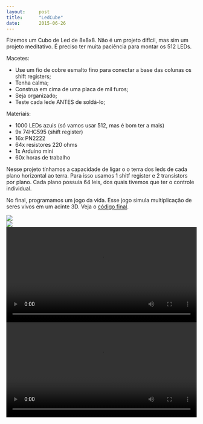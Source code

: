 ```yaml
---
layout:     post
title:      "LedCube"
date:       2015-06-26
---
```


Fizemos um Cubo de Led de 8x8x8. Não é um projeto difícil, mas sim um projeto meditativo. É preciso ter muita paciência para montar os 512 LEDs.

Macetes:

- Use um fio de cobre esmalto fino para conectar a base das colunas os shift registers;
- Tenha calma;
- Construa em cima de uma placa de mil furos;
- Seja organizado;
- Teste cada lede ANTES de soldá-lo;

Materiais:

- 1000 LEDs azuis (só vamos usar 512, mas é bom ter a mais)
- 9x 74HC595 (shift register)
- 16x PN2222
- 64x resistores 220 ohms
- 1x Arduino mini
- 60x horas de trabalho

Nesse projeto tínhamos a capacidade de ligar o o terra dos leds de cada plano horizontal ao terra. Para isso usamos 1 shitf register e 2 transistors por plano. Cada plano possuía 64 leis, dos quais tivemos que ter o controle individual.

No final, programamos um jogo da vida. Esse jogo simula multiplicação de seres vivos em um acinte 3D. Veja o [código final](https://github.com/HardwareLivreUSP/LedCube).

<div class="row">
	<div class="col-md-6"><img src="{{ site.baseurl }}/post_img/cubo0.jpg" style=""></div>
	<div class="col-md-6"><img src="{{ site.baseurl }}/post_img/cubo1.jpg" style=""></div>
</div>


<div class="row">
	<div class="col-md-6">
		<video controls style="width:100%">
			<source src="{{ site.baseurl }}/post_img/cubo1.mp4" type="video/mp4">
		</video>
	</div>
	<div class="col-md-6">
		<video controls style="width:100%">
			<source src="{{ site.baseurl }}/post_img/cubo0.mp4" type="video/mp4">
		</video>
	</div>
</div>




